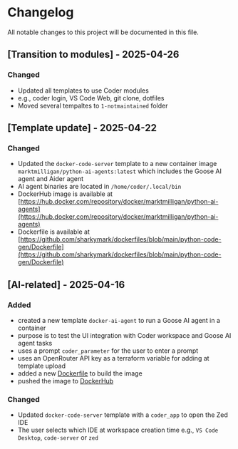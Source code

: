 # Changelog

All notable changes to this project will be documented in this file.

## [Transition to modules] - 2025-04-26

### Changed

- Updated all templates to use Coder modules
- e.g., coder login, VS Code Web, git clone, dotfiles
- Moved several tempaltes to `1-notmaintained` folder

## [Template update] - 2025-04-22

### Changed

- Updated the `docker-code-server` template to a new container image `marktmilligan/python-ai-agents:latest` which includes the Goose AI agent and Aider agent
- AI agent binaries are located in `/home/coder/.local/bin`
- DockerHub image is available at [https://hub.docker.com/repository/docker/marktmilligan/python-ai-agents](https://hub.docker.com/repository/docker/marktmilligan/python-ai-agents)
- Dockerfile is available at [https://github.com/sharkymark/dockerfiles/blob/main/python-code-gen/Dockerfile](https://github.com/sharkymark/dockerfiles/blob/main/python-code-gen/Dockerfile)

## [AI-related] - 2025-04-16

### Added

- created a new template `docker-ai-agent` to run a Goose AI agent in a container
- purpose is to test the UI integration with Coder workspace and Goose AI agent tasks
- uses a prompt `coder_parameter` for the user to enter a prompt
- uses an OpenRouter API key as a terraform variable for adding at template upload
- added a new [Dockerfile](https://github.com/sharkymark/dockerfiles/blob/main/python/Dockerfile) to build the image
- pushed the image to [DockerHub](https://hub.docker.com/repository/docker/marktmilligan/python/general)

### Changed

- Updated `docker-code-server` template with a `coder_app` to open the Zed IDE
- The user selects which IDE at workspace creation time e.g., `VS Code Desktop`, `code-server` or `zed`
